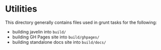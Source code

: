 # Utilities #

This directory generally contains files used in grunt tasks for the following:

* building javelin into `build/`
* building GH Pages site into `build/ghpages/`
* building standalone docs site into `build/docs/`